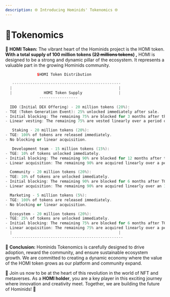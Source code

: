 ```yaml
---
description: 🌐 Introducing Hominids' Tokenomics 🌐
---
```


# 🔹Tokenomics

💎 **HOMI Token:** The vibrant heart of the Hominids project is the HOMI token. **With a total supply  of 100 million tokens (**~~**22 millions tokens**~~**) ,** HOMI is designed to be a strong and dynamic pillar of the ecosystem. It represents a valuable part in the growing Hominids community.



```cpp
              $HOMI Token Distribution

   ------------------------------------------------
  |                                               |
  |              HOMI Token Supply                |
               -----------------                
                                                 
  IDO (Initial DEX Offering) - 20 million tokens (20%):
- TGE (Token Generation Event): 25% unlocked immediately after sale.
- Initial blocking: The remaining 75% are blocked for 3 months after the TGE.
- Linear vesting: The remaining 75% are vested linearly over a period of 9 months after initial release.

   Staking - 20 million tokens (20%):
- TGE: 100% of tokens are released immediately.
- No blocking or linear acquisition.

   Development team - 15 million tokens (15%):
- TGE: 10% of tokens unlocked immediately.
- Initial blocking: The remaining 90% are blocked for 12 months after the TGE.
- Linear acquisition: The remaining 90% are acquired linearly over a period of 24 months after initial release.

  Community - 20 million tokens (20%):
- TGE: 10% of tokens are unlocked immediately.
- Initial blocking: The remaining 90% are blocked for 6 months after TGE.
- Linear acquisition: The remaining 90% are acquired linearly over an 18-month period after initial release.

  Marketing - 5 million tokens (5%):
- TGE: 100% of tokens are released immediately.
- No blocking or linear acquisition.

  Ecosystem - 20 million tokens (20%):
- TGE: 25% of tokens are unlocked immediately.
- Initial blocking: The remaining 75% are blocked for 6 months after TGE.
- Linear acquisition: The remaining 75% are acquired linearly over a period of 18 months after initial release.            |
  |                                               |
   -------------------------------------------------

```





💼 **Conclusion:** Hominids Tokenomics is carefully designed to drive adoption, reward the community, and ensure sustainable ecosystem growth. We are committed to creating a dynamic economy where the value of the HOMI token grows as our platform and community expand.



🚀 Join us now to be at the heart of this revolution in the world of NFT and metaverses. As a **HOMI holder**, you are a key player in this exciting journey where innovation and creativity meet. Together, we are building the future of Hominids! 🚀
